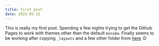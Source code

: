 ```yaml
---
title: first post
date: 2022-05-15
---
```

This is really my first post. Spending a few nights trying to get the Github Pages to work with themes other than the default `minima`. Finally seems to be working after copying `_layouts` and a few other folder from [here](https://github.com/mmistakes/minimal-mistakes) :D
